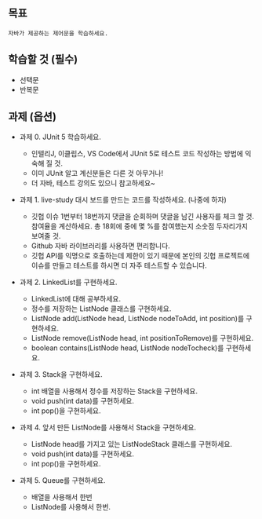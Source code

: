 ## 목표

    자바가 제공하는 제어문을 학습하세요.

## 학습할 것 (필수)
- 선택문
- 반복문

## 과제 (옵션)
- 과제 0. JUnit 5 학습하세요.
    - 인텔리J, 이클립스, VS Code에서 JUnit 5로 테스트 코드 작성하는 방법에 익숙해 질 것.
    - 이미 JUnit 알고 계신분들은 다른 것 아무거나!
    - 더 자바, 테스트 강의도 있으니 참고하세요~

- 과제 1. live-study 대시 보드를 만드는 코드를 작성하세요. (나중에 하자)
    - 깃헙 이슈 1번부터 18번까지 댓글을 순회하며 댓글을 남긴 사용자를 체크 할 것. 참여율을 계산하세요. 총 18회에 중에 몇 %를 참여했는지 소숫점 두자리가지 보여줄 것.
    - Github 자바 라이브러리를 사용하면 편리합니다.
    - 깃헙 API를 익명으로 호출하는데 제한이 있기 때문에 본인의 깃헙 프로젝트에 이슈를 만들고 테스트를 하시면 더 자주 테스트할 수 있습니다.

- 과제 2. LinkedList를 구현하세요.
    - LinkedList에 대해 공부하세요.
    - 정수를 저장하는 ListNode 클래스를 구현하세요.
    - ListNode add(ListNode head, ListNode nodeToAdd, int position)를 구현하세요.
    - ListNode remove(ListNode head, int positionToRemove)를 구현하세요.
    - boolean contains(ListNode head, ListNode nodeTocheck)를 구현하세요.

- 과제 3. Stack을 구현하세요.
    - int 배열을 사용해서 정수를 저장하는 Stack을 구현하세요.
    - void push(int data)를 구현하세요.
    - int pop()을 구현하세요.

- 과제 4. 앞서 만든 ListNode를 사용해서 Stack을 구현하세요.
    - ListNode head를 가지고 있는 ListNodeStack 클래스를 구현하세요.
    - void push(int data)를 구현하세요.
    - int pop()을 구현하세요.

- 과제 5. Queue를 구현하세요.
    - 배열을 사용해서 한번
    - ListNode를 사용해서 한번.